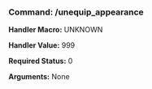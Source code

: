 ### Command: /unequip_appearance

**Handler Macro:** UNKNOWN

**Handler Value:** 999

**Required Status:** 0

**Arguments:**
None
